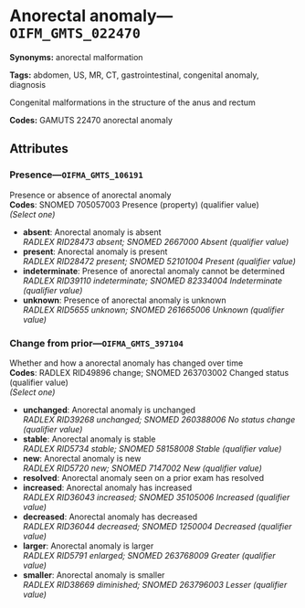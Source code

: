 # Anorectal anomaly—`OIFM_GMTS_022470`

**Synonyms:** anorectal malformation

**Tags:** abdomen, US, MR, CT, gastrointestinal, congenital anomaly, diagnosis

Congenital malformations in the structure of the anus and rectum

**Codes:** GAMUTS 22470 anorectal anomaly

## Attributes

### Presence—`OIFMA_GMTS_106191`

Presence or absence of anorectal anomaly  
**Codes**: SNOMED 705057003 Presence (property) (qualifier value)  
*(Select one)*

- **absent**: Anorectal anomaly is absent  
_RADLEX RID28473 absent; SNOMED 2667000 Absent (qualifier value)_
- **present**: Anorectal anomaly is present  
_RADLEX RID28472 present; SNOMED 52101004 Present (qualifier value)_
- **indeterminate**: Presence of anorectal anomaly cannot be determined  
_RADLEX RID39110 indeterminate; SNOMED 82334004 Indeterminate (qualifier value)_
- **unknown**: Presence of anorectal anomaly is unknown  
_RADLEX RID5655 unknown; SNOMED 261665006 Unknown (qualifier value)_

### Change from prior—`OIFMA_GMTS_397104`

Whether and how a anorectal anomaly has changed over time  
**Codes**: RADLEX RID49896 change; SNOMED 263703002 Changed status (qualifier value)  
*(Select one)*

- **unchanged**: Anorectal anomaly is unchanged  
_RADLEX RID39268 unchanged; SNOMED 260388006 No status change (qualifier value)_
- **stable**: Anorectal anomaly is stable  
_RADLEX RID5734 stable; SNOMED 58158008 Stable (qualifier value)_
- **new**: Anorectal anomaly is new  
_RADLEX RID5720 new; SNOMED 7147002 New (qualifier value)_
- **resolved**: Anorectal anomaly seen on a prior exam has resolved  
- **increased**: Anorectal anomaly has increased  
_RADLEX RID36043 increased; SNOMED 35105006 Increased (qualifier value)_
- **decreased**: Anorectal anomaly has decreased  
_RADLEX RID36044 decreased; SNOMED 1250004 Decreased (qualifier value)_
- **larger**: Anorectal anomaly is larger  
_RADLEX RID5791 enlarged; SNOMED 263768009 Greater (qualifier value)_
- **smaller**: Anorectal anomaly is smaller  
_RADLEX RID38669 diminished; SNOMED 263796003 Lesser (qualifier value)_